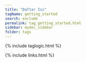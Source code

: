 ```yaml
---
title: "Daftar Isi"
tagName: getting_started
search: exclude
permalink: tag_getting_started.html
sidebar: mydoc_sidebar
folder: tags
---
```

{% include taglogic.html %}

{% include links.html %}
